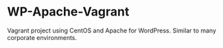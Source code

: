 WP-Apache-Vagrant
=================

Vagrant project using CentOS and Apache for WordPress.  Similar to many corporate environments.
